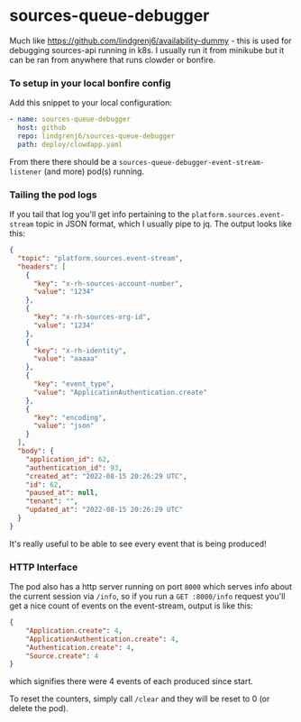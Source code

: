 # sources-queue-debugger

Much like https://github.com/lindgrenj6/availability-dummy - this is used for debugging sources-api running in k8s. I usually run it from minikube but it can be ran from anywhere that runs clowder or bonfire.

### To setup in your local bonfire config
Add this snippet to your local configuration:
```yaml
- name: sources-queue-debugger
  host: github
  repo: lindgrenj6/sources-queue-debugger
  path: deploy/clowdapp.yaml
```

From there there should be a `sources-queue-debugger-event-stream-listener` (and more) pod(s) running.

### Tailing the pod logs
If you tail that log you'll get info pertaining to the `platform.sources.event-stream` topic in JSON format, which I usually pipe to jq.
The output looks like this:
```json
{
  "topic": "platform.sources.event-stream",
  "headers": [
    {
      "key": "x-rh-sources-account-number",
      "value": "1234"
    },
    {
      "key": "x-rh-sources-org-id",
      "value": "1234"
    },
    {
      "key": "x-rh-identity",
      "value": "aaaaa"
    },
    {
      "key": "event_type",
      "value": "ApplicationAuthentication.create"
    },
    {
      "key": "encoding",
      "value": "json"
    }
  ],
  "body": {
    "application_id": 62,
    "authentication_id": 93,
    "created_at": "2022-08-15 20:26:29 UTC",
    "id": 62,
    "paused_at": null,
    "tenant": "",
    "updated_at": "2022-08-15 20:26:29 UTC"
  }
}
```

It's really useful to be able to see every event that is being produced!

### HTTP Interface
The pod also has a http server running on port `8000` which serves info about the current session via `/info`, so if you run a `GET :8000/info` request you'll get a nice count of events on the event-stream, output is like this:
```json
{
    "Application.create": 4,
    "ApplicationAuthentication.create": 4,
    "Authentication.create": 4,
    "Source.create": 4
}
```
which signifies there were 4 events of each produced since start.

To reset the counters, simply call `/clear` and they will be reset to 0 (or delete the pod).
